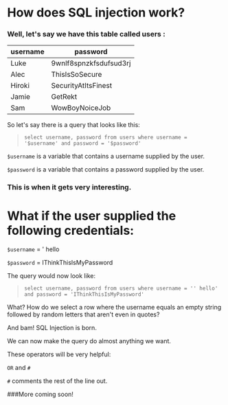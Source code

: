 # How does SQL injection work?

### Well, let's say we have this table called users :

| **username** | **password** |
| --- | --- |
| Luke | 9wnlf8spnzkfsdufsud3rj |
| Alec | ThisIsSoSecure |
| Hiroki | SecurityAtItsFinest |
| Jamie | GetRekt |
| Sam | WowBoyNoiceJob |

So let's say there is a query that looks like this:

> `select username, password from users where username = 
> '$username' and password = '$password'`

`$username` is a variable that contains a username supplied by the user.

`$password` is a variable that contains a password supplied by the user.

### This is when it gets very interesting.

# What if the user supplied the following credentials:

`$username` = ' hello

`$password` = IThinkThisIsMyPassword

The query would now look like:

> `select username, password from users where username = '' hello' and password = 'IThinkThisIsMyPassword'`

What? How do we select a row where the username equals an empty string followed by random letters that aren't even in quotes?

And bam! SQL Injection is born.

We can now make the query do almost anything we want.

These operators will be very helpful:

`OR` and `#`

`#` comments the rest of the line out.

\#\#\#More coming soon!

